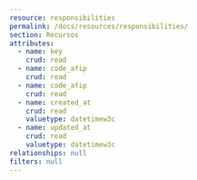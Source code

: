 ```yaml
---
resource: responsibilities
permalink: /docs/resources/responsibilities/
section: Recursos
attributes:
  - name: key
    crud: read
  - name: code_afip
    crud: read
  - name: code_afip
    crud: read
  - name: created_at
    crud: read
    valuetype: datetimew3c
  - name: updated_at
    crud: read
    valuetype: datetimew3c
relationships: null
filters: null
---
```

